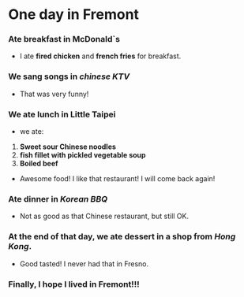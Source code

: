 # One day in Fremont
### Ate breakfast in McDonald`s
* I ate __fired chicken__ and **french fries** for breakfast.
### We sang songs in *chinese KTV*
- That was very funny!
### We ate lunch in **Little Taipei**
- we ate:
1. **Sweet sour Chinese noodles**
2. **fish fillet with pickled vegetable soup**
3. __Boiled beef__
- Awesome food! I like that restaurant! I will come back again!
### Ate dinner in *Korean BBQ*
- Not as good as that Chinese restaurant, but still OK.
### At the end of that day, we ate dessert in a shop from *Hong Kong*.
* Good tasted! I never had that in Fresno.
### Finally, I hope I lived in Fremont!!!
